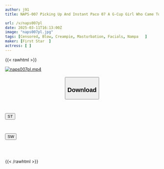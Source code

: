 ```yaml
---
author: j91
title: NAPS-007 Picking Up And Instant Paco 07 A G-Cup Girl Who Came To Karaoke Alone With Her Paisura Accentuates Her Breasts! Anna, A 20-year-old Girl Who Loves Cats And Attends A Trimmer Vocational School, Gets Creampied!

url: /v/naps007pl
date: 2025-03-11T16:13:00Z
image: "naps007pl.jpg"
tags: [Censored, Blow, Creampie, Masturbation, Facials, Nampa	]
maker: [First Star  ]
actress: [ ]
---
```



{{< rawhtml >}}

<div class="video" data-videoid="92MMp3rqP3sa41x">
    <a href="javascript:;">
        <img src="/v/naps007pl/naps007pl.jpg" width="WIDTH" height="HEIGHT" alt="naps007pl.mp4" loading="lazy">
    </a>
</div>

<script type="text/javascript" src="https://j91.asia/asset/on-demand-st.js"></script>

<br>
  <link rel="stylesheet" href="https://j91.asia/asset/bs5.css">
  
  <center>
  <button class="btn btn-primary" type="button" data-bs-toggle="collapse" data-bs-target=".multi-collapse" aria-expanded="false" aria-controls="multiCollapseExample1 multiCollapseExample2"><h2>Download</h2></button></center>
</p>
<div class="row">
  <div class="col">
    <div class="collapse multi-collapse" id="multiCollapseExample1">
      <div class="card card-body">
	      	      <br>
<div class="buttons">  
<p><a href="/v/naps007pl/st.html" target="_blank"><button class="btn-hover color-3"><i class="fa fa-download"></i> ST</button></a></p></div>
    </div>
  </div>
</div>
  <div class="col">
    <div class="collapse multi-collapse" id="multiCollapseExample2">
      <div class="card card-body">
	      <br>
<div class="buttons">
<p><a href="/v/naps007pl/sw.html" target="_blank"><button class="btn-hover color-2"><i class="fa fa-download"></i> SW</button></a></p></div>
<br><br>
      </div>
    </div>
  </div>
</div>

{{< /rawhtml >}}